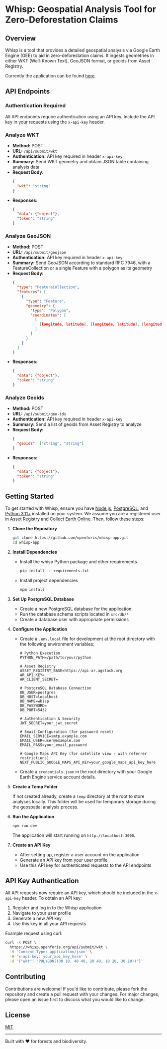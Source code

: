 # Whisp: Geospatial Analysis Tool for Zero-Deforestation Claims

## Overview

Whisp is a tool that provides a detailed geospatial analysis via Google Earth Engine (GEE) to aid in zero-deforestation claims. It ingests geometries in either WKT (Well-Known Text), GeoJSON format, or geoids from Asset Registry.  

Currently the application can be found [here](https://whisp.openforis.org/). 


## API Endpoints

### Authentication Required

All API endpoints require authentication using an API key. Include the API key in your requests using the `x-api-key` header.

### Analyze WKT
- **Method:** POST
- **URL:** `/api/submit/wkt`
- **Authentication:** API key required in header `x-api-key`
- **Summary:** Send WKT geometry and obtain JSON table containing analysis data
- **Request Body:**
  ```json
  {
    "wkt": "string"
  }
  ```
- **Responses:**
  ```json
  {
    "data": {"object"},
    "token": "string"
  }
  ```

### Analyze GeoJSON
- **Method:** POST
- **URL:** `/api/submit/geojson`
- **Authentication:** API key required in header `x-api-key`
- **Summary:** Send GeoJSON according to standard RFC 7946, with a FeatureCollection or a single Feature with a polygon as its geometry
- **Request Body:**
  ```json 
  {
    "type": "FeatureCollection",
    "features": [
      {
        "type": "Feature",
        "geometry": {
          "type": "Polygon",
          "coordinates": [
            [
              [longitude, latitude], [longitude, latitude], [longitude, latitude]
            ]
          ]
        }
      }
    ]
  }
  ```
- **Responses:**
  ```json
  {
    "data": {"object"},
    "token": "string"
  }
  ```

### Analyze Geoids
- **Method:** POST
- **URL:** `/api/submit/geo-ids`
- **Authentication:** API key required in header `x-api-key`
- **Summary:** Send a list of geoids from Asset Registry to analyze
- **Request Body:**
  ```json 
  {
    "geoIds": ["string", "string"]
  }
  ```
- **Responses:**
  ```json
  {
    "data": {"object"},
    "token": "string"
  }
  ```

## Getting Started

To get started with Whisp, ensure you have [Node.js](https://nodejs.org), [PostgreSQL](https://www.postgresql.org/), and [Python 3.11+](https://www.python.org/downloads/) installed on your system. We assume you are a registered user in [Asset Registry](https://asset-registry.agstack.org) and [Collect Earth Online](https://app.collect.earth/). Then, follow these steps:

1. **Clone the Repository**

    ```bash
    git clone https://github.com/openforis/whisp-app.git
    cd whisp-app
    ```

2. **Install Dependencies**

    - Install the whisp Python package and other requirements
      
        ```bash
        pip install -r requirements.txt
        ```
      
    - Install project dependencies  
  
        ```bash
        npm install
        ```

3. **Set Up PostgreSQL Database**

    - Create a new PostgreSQL database for the application
    - Run the database schema scripts located in `src/db/*`
    - Create a database user with appropriate permissions

4. **Configure the Application**

    - Create a `.env.local` file for development at the root directory with the following environment variables:

        ```plaintext
        # Python Execution
        PYTHON_PATH=/path/to/your/python
        
        # Asset Registry
        ASSET_REGISTRY_BASE=https://api-ar.agstack.org
        AR_API_KEY=
        AR_CLIENT_SECRET=
        
        # PostgreSQL Database Connection
        DB_USER=postgres
        DB_HOST=localhost
        DB_NAME=whisp
        DB_PASSWORD=
        DB_PORT=5432
        
        # Authentication & Security
        JWT_SECRET=your_jwt_secret
        
        # Email Configuration (for password reset)
        EMAIL_SERVICE=smtp.example.com
        EMAIL_USER=user@example.com
        EMAIL_PASS=your_email_password
        
        # Google Maps API Key (for satellite view - with referrer restrictions)
        NEXT_PUBLIC_GOOGLE_MAPS_API_KEY=your_google_maps_api_key_here
        ```

    - Create a `credentials.json` in the root directory with your Google Earth Engine service account details.

5. **Create a Temp Folder**

    If not created already, create a `temp` directory at the root to store analyses locally. This folder will be used for temporary storage during the geospatial analysis process.

6. **Run the Application**

    ```bash
    npm run dev
    ```

    The application will start running on `http://localhost:3000`.

7. **Create an API Key**

    - After setting up, register a user account on the application
    - Generate an API key from your user profile
    - Use this API key for authenticated requests to the API endpoints

## API Key Authentication

All API requests now require an API key, which should be included in the `x-api-key` header. To obtain an API key:

1. Register and log in to the Whisp application
2. Navigate to your user profile
3. Generate a new API key
4. Use this key in all your API requests

Example request using curl:

```bash
curl -X POST \
  https://whisp.openforis.org/api/submit/wkt \
  -H 'Content-Type: application/json' \
  -H 'x-api-key: your_api_key_here' \
  -d '{"wkt": "POLYGON((30 10, 40 40, 20 40, 10 20, 30 10))"}'
```

## Contributing

Contributions are welcome! If you'd like to contribute, please fork the repository and create a pull request with your changes. For major changes, please open an issue first to discuss what you would like to change.

## License

[MIT](https://choosealicense.com/licenses/mit/)

---

Built with ❤️ for forests and biodiversity.
